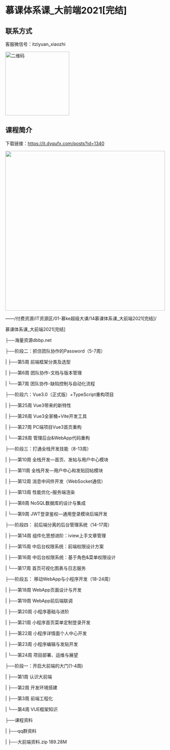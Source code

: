 # 慕课体系课_大前端2021[完结]

## 联系方式

客服微信号：itziyuan_xiaozhi

<img src="https://ziyuanyun.oss-cn-guangzhou.aliyuncs.com/common/20240614073449/666b82192834a.jpg" width="200" height="200" alt="二维码">

## 课程简介

下载链接：https://it.dyqufx.com/posts?id=1340

<img src="https://ziyuanyun.oss-cn-guangzhou.aliyuncs.com/yun/20240515153708/6644662462931.jpg" width="500" alt="">

  ——/付费资源/IT资源区/01-慕ke超级大课/14慕课体系课_大前端2021[完结]/

 慕课体系课_大前端2021[完结]





 ├──海量资源dbbp.net

 ├──阶段二：抓住团队协作的Password（5-7周）

 | ├──第5周 前端框架分类及选型

 | ├──第6周 团队协作-文档与版本管理

 | └──第7周 团队协作-缺陷控制与自动化流程

 ├──阶段六：Vue3.0（正式版）+TypeScript重构项目

 | ├──第25周 Vue3带来的新特性

 | ├──第26周 Vue3全家桶+Vite开发工具

 | ├──第27周 PC端项目Vue3首页重构

 | └──第28周 管理后台&amp;WebApp代码重构

 ├──阶段三：打通全栈开发技能（8-13周）

 | ├──第10周 全栈开发—首页、发帖与用户中心模块

 | ├──第11周 全栈开发—用户中心和发贴回帖模块

 | ├──第12周 消息中间件开发（WebSocket通信）

 | ├──第13周 性能优化&#8211;服务端渲染

 | ├──第8周 NoSQL数据库的设计与集成

 | └──第9周 JWT登录鉴权—通用登录模块后端开发

 ├──阶段四： 前后端分离的后台管理系统（14-17周）

 | ├──第14周 组件化思想进阶：iview上手文章管理

 | ├──第15周 中后台权限系统：前端权限设计方案

 | ├──第16周 中后台权限系统：基于角色&amp;菜单权限设计

 | └──第17周 首页可视化图表与日志服务

 ├──阶段五： 移动WebApp与小程序开发（18-24周）

 | ├──第18周 WebApp页面设计与开发

 | ├──第19周 WebApp前后端联调

 | ├──第20周 小程序基础与进阶

 | ├──第21周 小程序首页菜单定制登录开发

 | ├──第22周 小程序详情面个人中心开发

 | ├──第23周 小程序编辑与发贴开发

 | └──第24周 项目部署、运维与展望

 ├──阶段一：开启大前端的大门(1-4周)

 | ├──第1周 认识大前端

 | ├──第2周 开发环境搭建

 | ├──第3周 前端工程化

 | └──第4周 VUE框架知识

 ├──课程资料

 | ├──qq群资料

 | ├──大前端资料.zip 189.28M

  